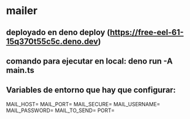 # mailer

## deployado en deno deploy (https://free-eel-61-15q370t55c5c.deno.dev)

## comando para ejecutar en local: deno run -A main.ts

## Variables de entorno que hay que configurar:
MAIL_HOST=
MAIL_PORT=
MAIL_SECURE=
MAIL_USERNAME=
MAIL_PASSWORD=
MAIL_TO_SEND=
PORT=